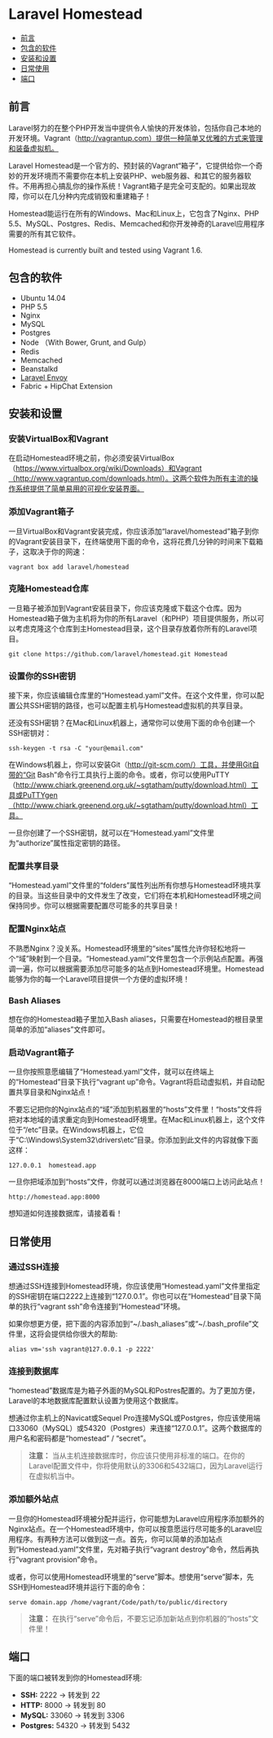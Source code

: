 # Laravel Homestead

- [前言](#introduction)
- [包含的软件](#included-software)
- [安装和设置](#installation-and-setup)
- [日常使用](#general-usage)
- [端口](#ports)

<a name="introduction"></a>
## 前言

Laravel努力的在整个PHP开发当中提供令人愉快的开发体验，包括你自己本地的开发环境。Vagrant（http://vagrantup.com）提供一种简单又优雅的方式来管理和装备虚拟机。

Laravel Homestead是一个官方的、预封装的Vagrant“箱子”，它提供给你一个奇妙的开发环境而不需要你在本机上安装PHP、web服务器、和其它的服务器软件。不用再担心搞乱你的操作系统！Vagrant箱子是完全可支配的。如果出现故障，你可以在几分种内完成销毁和重建箱子！

Homestead能运行在所有的Windows、Mac和Linux上，它包含了Nginx、PHP 5.5、MySQL、Postgres、Redis、Memcached和你开发神奇的Laravel应用程序需要的所有其它软件。

Homestead is currently built and tested using Vagrant 1.6.

<a name="included-software"></a>
## 包含的软件

- Ubuntu 14.04
- PHP 5.5
- Nginx
- MySQL
- Postgres
- Node （With Bower, Grunt, and Gulp）
- Redis
- Memcached
- Beanstalkd
- [Laravel Envoy](/docs/ssh#envoy-task-runner)
- Fabric + HipChat Extension

<a name="installation-and-setup"></a>
## 安装和设置

### 安装VirtualBox和Vagrant

在启动Homestead环境之前，你必须安装VirtualBox（https://www.virtualbox.org/wiki/Downloads）和Vagrant（http://www.vagrantup.com/downloads.html）。这两个软件为所有主流的操作系统提供了简单易用的可视化安装界面。

### 添加Vagrant箱子

一旦VirtualBox和Vagrant安装完成，你应该添加“laravel/homestead”箱子到你的Vagrant安装目录下，在终端使用下面的命令，这将花费几分钟的时间来下载箱子，这取决于你的网速：

	vagrant box add laravel/homestead

### 克隆Homestead仓库

一旦箱子被添加到Vagrant安装目录下，你应该克隆或下载这个仓库。因为Homestead箱子做为主机将为你的所有Laravel（和PHP）项目提供服务，所以可以考虑克隆这个仓库到主Homestead目录，这个目录存放着你所有的Laravel项目。

	git clone https://github.com/laravel/homestead.git Homestead

### 设置你的SSH密钥

接下来，你应该编辑仓库里的“Homestead.yaml”文件。在这个文件里，你可以配置公共SSH密钥的路径，也可以配置主机与Homestead虚拟机的共享目录。

还没有SSH密钥？在Mac和Linux机器上，通常你可以使用下面的命令创建一个SSH密钥对：

	ssh-keygen -t rsa -C "your@email.com"

在Windows机器上，你可以安装Git（http://git-scm.com/）工具，并使用Git自带的“Git Bash”命令行工具执行上面的命令。或者，你可以使用PuTTY（http://www.chiark.greenend.org.uk/~sgtatham/putty/download.html）工具或PuTTYgen（http://www.chiark.greenend.org.uk/~sgtatham/putty/download.html）工具。

一旦你创建了一个SSH密钥，就可以在“Homestead.yaml”文件里为“authorize”属性指定密钥的路径。

### 配置共享目录

“Homestead.yaml”文件里的“folders”属性列出所有你想与Homestead环境共享的目录。当这些目录中的文件发生了改变，它们将在本机和Homestead环境之间保持同步。你可以根据需要配置尽可能多的共享目录！

### 配置Nginx站点

不熟悉Nginx？没关系。Homestead环境里的“sites”属性允许你轻松地将一个“域”映射到一个目录。“Homestead.yaml”文件里包含一个示例站点配置。再强调一遍，你可以根据需要添加尽可能多的站点到Homestead环境里。Homestead能够为你的每一个Laravel项目提供一个方便的虚拟环境！

### Bash Aliases

想在你的Homestead箱子里加入Bash aliases，只需要在Homestead的根目录里简单的添加“aliases”文件即可。

### 启动Vagrant箱子

一旦你按照意愿编辑了“Homestead.yaml”文件，就可以在终端上的“Homestead”目录下执行“vagrant up”命令。Vagrant将启动虚拟机，并自动配置共享目录和Nginx站点！

不要忘记把你的Nginx站点的“域”添加到机器里的“hosts”文件里！“hosts”文件将把对本地域的请求重定向到Homestead环境里。在Mac和Linux机器上，这个文件位于“/etc”目录。在Windows机器上，它位于“C:\Windows\System32\drivers\etc”目录。你添加到此文件的内容就像下面这样：

	127.0.0.1  homestead.app

一旦你把域添加到“hosts”文件，你就可以通过浏览器在8000端口上访问此站点！

	http://homestead.app:8000

想知道如何连接数据库，请接着看！

<a name="daily-usage"></a>
## 日常使用

### 通过SSH连接

想通过SSH连接到Homestead环境，你应该使用“Homestead.yaml”文件里指定的SSH密钥在端口2222上连接到“127.0.0.1”。你也可以在“Homestead”目录下简单的执行“vagrant ssh”命令连接到“Homestead”环境。

如果你想更方便，把下面的内容添加到“~/.bash_aliases”或“~/.bash_profile”文件里，这将会提供给你很大的帮助:

	alias vm='ssh vagrant@127.0.0.1 -p 2222'

### 连接到数据库

“homestead”数据库是为箱子外面的MySQL和Postres配置的。为了更加方便，Laravel的本地数据库配置默认设置为使用这个数据库。

想通过你主机上的Navicat或Sequel Pro连接MySQL或Postgres，你应该使用端口33060（MySQL）或54320（Postgres）来连接“127.0.0.1”。这两个数据库的用户名和密码都是“homestead” / “secret”。

> **注意：** 当从主机连接数据库时，你应该只使用非标准的端口。在你的Laravel配置文件中，你将使用默认的3306和5432端口，因为Laravel运行在虚拟机当中。

### 添加额外站点

一旦你的Homestead环境被分配并运行，你可能想为Laravel应用程序添加额外的Nginx站点。在一个Homestead环境中，你可以按意愿运行尽可能多的Laravel应用程序。有两种方法可以做到这一点。首先，你可以简单的添加站点到“Homestead.yaml”文件里，先对箱子执行“vagrant destroy”命令，然后再执行“vagrant provision”命令。

或者，你可以使用Homestead环境里的“serve”脚本。想使用“serve”脚本，先SSH到Homestead环境并运行下面的命令：

	serve domain.app /home/vagrant/Code/path/to/public/directory

> **注意：** 在执行“serve”命令后，不要忘记添加新站点到你机器的“hosts”文件里！

<a name="ports"></a>
## 端口

下面的端口被转发到你的Homestead环境:

- **SSH:** 2222 -> 转发到 22
- **HTTP:** 8000 -> 转发到 80
- **MySQL:** 33060 -> 转发到 3306
- **Postgres:** 54320 -> 转发到 5432
